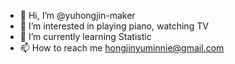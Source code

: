 - 👋 Hi, I’m @yuhongjin-maker
- 👀 I’m interested in playing piano, watching TV
- 🌱 I’m currently learning Statistic 
- 📫 How to reach me hongjinyuminnie@gmail.com

<!---
yuhongjin-maker/yuhongjin-maker is a ✨ special ✨ repository because its `README.md` (this file) appears on your GitHub profile.
You can click the Preview link to take a look at your changes.
--->
